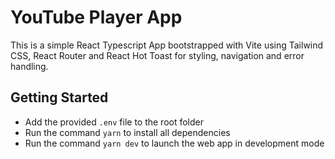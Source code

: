 # YouTube Player App

This is a simple React Typescript App bootstrapped with Vite using Tailwind CSS, React Router and React Hot Toast for styling, navigation and error handling.

## Getting Started

- Add the provided `.env` file to the root folder
- Run the command `yarn` to install all dependencies
- Run the command `yarn dev` to launch the web app in development mode